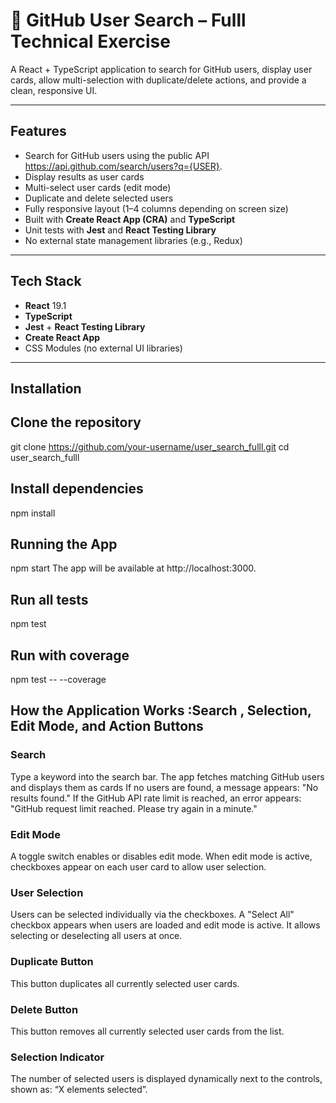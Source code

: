# 👤 GitHub User Search – Fulll Technical Exercise

A React + TypeScript application to search for GitHub users, display user cards, allow multi-selection with duplicate/delete actions, and provide a clean, responsive UI.

---

## Features

- Search for GitHub users using the public API https://api.github.com/search/users?q={USER}.
- Display results as user cards
- Multi-select user cards (edit mode)
- Duplicate and delete selected users
- Fully responsive layout (1–4 columns depending on screen size)
- Built with **Create React App (CRA)** and **TypeScript**
- Unit tests with **Jest** and **React Testing Library**
- No external state management libraries (e.g., Redux)

---

## Tech Stack

- **React** 19.1
- **TypeScript**
- **Jest** + **React Testing Library**
- **Create React App**
- CSS Modules (no external UI libraries)

---

## Installation

## Clone the repository

git clone https://github.com/your-username/user_search_fulll.git
cd user_search_fulll

## Install dependencies

npm install

## Running the App

npm start
The app will be available at http://localhost:3000.

## Run all tests

npm test

## Run with coverage

npm test -- --coverage

## How the Application Works :Search , Selection, Edit Mode, and Action Buttons

### Search

Type a keyword into the search bar.
The app fetches matching GitHub users and displays them as cards
If no users are found, a message appears: "No results found."
If the GitHub API rate limit is reached, an error appears:
"GitHub request limit reached. Please try again in a minute."

### Edit Mode

A toggle switch enables or disables edit mode.
When edit mode is active, checkboxes appear on each user card to allow user selection.

### User Selection

Users can be selected individually via the checkboxes.
A "Select All" checkbox appears when users are loaded and edit mode is active. It allows selecting or deselecting all users at once.

### Duplicate Button

This button duplicates all currently selected user cards.

### Delete Button

This button removes all currently selected user cards from the list.

### Selection Indicator

The number of selected users is displayed dynamically next to the controls, shown as:
“X elements selected”.
